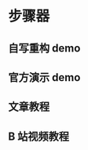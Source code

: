 # 步骤器

## 自写重构 demo

<ProgressSteps />

## 官方演示 demo

## 文章教程

## B 站视频教程

<!-- <BiliBili bvid="BV1BN4y1j77w" /> -->
